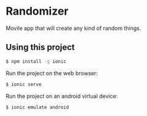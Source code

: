 Randomizer
==========
Movile app that will create any kind of random things.

## Using this project
```bash
$ npm install -g ionic
```

Run the project on the web browser:
```bash
$ ionic serve
```

Run the project on an android virtual device:
```bash
$ ionic emulate android
```
